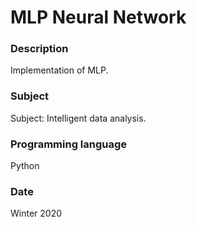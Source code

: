 # MLP Neural Network

### Description
Implementation of MLP.

### Subject
Subject: Intelligent data analysis.

### Programming language
Python

### Date
Winter 2020
